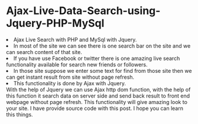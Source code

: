 # Ajax-Live-Data-Search-using-Jquery-PHP-MySql

<li>Ajax Live Search with PHP and MySql with Jquery. </li>
<li>In most of the site we can see there is one search bar on the site and we can search content of that site.</li>
<li>If you have use Facebook or twitter there is one amazing live search functionality available for search new friends or followers. </li>

<li>In those site suppose we enter some text for find from those site then we can get instant result from site without page refresh.</li>
<li>This functionality is done by Ajax with Jquery. </li>
With the help of Jquery we can use Ajax http dom function, with the help of this function it search data on server side and send back result to front end webpage without page refresh. This functionality will give amazing look to your site. I have provide source code with this post. I hope you can learn this things.
